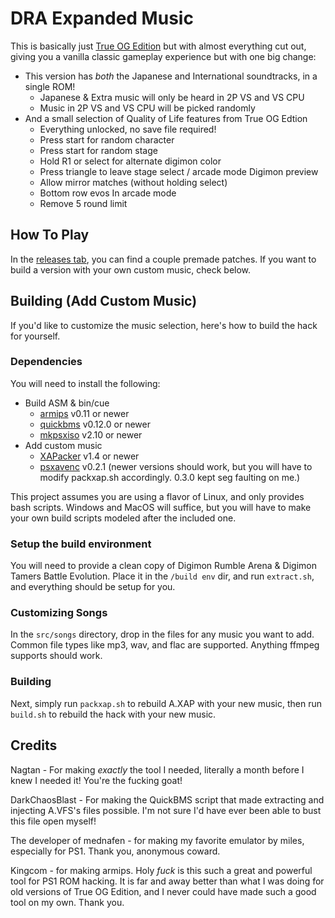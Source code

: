# DRA Expanded Music

This is basically just [True OG Edition](https://github.com/bigger0gamer/TrueOGEdition) but with almost everything cut out, giving you a vanilla classic gameplay experience but with one big change:

- This version has *both* the Japanese and International soundtracks, in a single ROM!
  - Japanese & Extra music will only be heard in 2P VS and VS CPU
  - Music in 2P VS and VS CPU will be picked randomly
- And a small selection of Quality of Life features from True OG Edtion
  - Everything unlocked, no save file required!
  - Press start for random character
  - Press start for random stage
  - Hold R1 or select for alternate digimon color
  - Press triangle to leave stage select / arcade mode Digimon preview
  - Allow mirror matches (without holding select)
  - Bottom row evos In arcade mode
  - Remove 5 round limit

## How To Play

In the [releases tab](https://github.com/bigger0gamer/DRAExpandedMusic/releases/latest), you can find a couple premade patches. If you want to build a version with your own custom music, check below.

## Building (Add Custom Music)

If you'd like to customize the music selection, here's how to build the hack for yourself.

### Dependencies

You will need to install the following:

- Build ASM & bin/cue
  - [armips](https://github.com/Kingcom/armips) v0.11 or newer
  - [quickbms](https://aluigi.altervista.org/quickbms.htm) v0.12.0 or newer
  - [mkpsxiso](https://github.com/Lameguy64/mkpsxiso) v2.10 or newer
- Add custom music
  - [XAPacker](https://github.com/N4gtan/XAPacker/releases/tag/v1.4) v1.4 or newer
  - [psxavenc](https://github.com/WonderfulToolchain/psxavenc/releases/tag/v0.2.1) v0.2.1 (newer versions should work, but you will have to modify packxap.sh accordingly. 0.3.0 kept seg faulting on me.)

This project assumes you are using a flavor of Linux, and only provides bash scripts. Windows and MacOS will suffice, but you will have to make your own build scripts modeled after the included one.

### Setup the build environment

You will need to provide a clean copy of Digimon Rumble Arena & Digimon Tamers Battle Evolution. Place it in the `/build env` dir, and run `extract.sh`, and everything should be setup for you.

### Customizing Songs

In the `src/songs` directory, drop in the files for any music you want to add. Common file types like mp3, wav, and flac are supported. Anything ffmpeg supports should work.

### Building

Next, simply run `packxap.sh` to rebuild A.XAP with your new music, then run `build.sh` to rebuild the hack with your new music.

## Credits

Nagtan - For making *exactly* the tool I needed, literally a month before I knew I needed it! You're the fucking goat!

DarkChaosBlast - For making the QuickBMS script that made extracting and injecting A.VFS's files possible. I'm not sure I'd have ever been able to bust this file open myself!

The developer of mednafen - for making my favorite emulator by miles, especially for PS1. Thank you, anonymous coward.

Kingcom - for making armips. Holy *fuck* is this such a great and powerful tool for PS1 ROM hacking. It is far and away better than what I was doing for old versions of True OG Edition, and I never could have made such a good tool on my own. Thank you.
